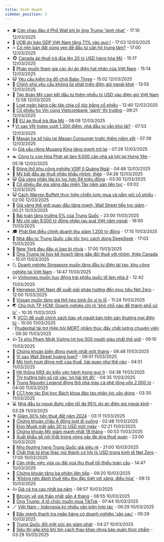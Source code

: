 ```yaml
---
title: Kinh doanh
sidebar_position: 3
---
```


<!-- vnexpress-kinh-doanh:START -->
- ⛽️ [Cơn chao đảo ở Phố Wall khi bị ông Trump &#39;lạnh nhạt&#39;](https://vnexpress.net/con-chao-dao-o-pho-wall-khi-bi-ong-trump-lanh-nhat-4860316.html) - 17:10 12/03/2025
- 🐲 [UOB dự báo GDP Việt Nam tăng 7,1% vào quý I](https://vnexpress.net/uob-du-bao-gdp-viet-nam-tang-7-1-vao-quy-i-4860576.html) - 17:03 12/03/2025
- 🔥 [Có nên bán đất vùng ven để đầu tư căn hộ trung tâm?](https://vnexpress.net/co-nen-ban-dat-vung-ven-de-dau-tu-can-ho-trung-tam-4859514.html) - 17:00 12/03/2025
- 🐵 [Canada áp thuế trả đũa lên 20 tỷ USD hàng hóa Mỹ](https://vnexpress.net/canada-ap-thue-tra-dua-len-20-ty-usd-hang-hoa-my-4860590.html) - 15:17 12/03/2025
- 🦅 [Pháp muốn tham gia các dự án điện hạt nhân của Việt Nam](https://vnexpress.net/phap-muon-tham-gia-cac-du-an-dien-hat-nhan-cua-viet-nam-4860593.html) - 15:14 12/03/2025
- 😺 [Yêu cầu kiểm tra đồ chơi Baby Three](https://vnexpress.net/yeu-cau-kiem-tra-do-choi-baby-three-4860585.html) - 15:02 12/03/2025
- 🤩 [Chính phủ yêu cầu không lùi phát triển điện gió ngoài khơi](https://vnexpress.net/chinh-phu-yeu-cau-khong-lui-phat-trien-dien-gio-ngoai-khoi-4860568.html) - 13:55 12/03/2025
- 🌮 [Tập đoàn Mỹ cam kết đầu tư thêm nhiều tỷ USD vào điện gió Việt Nam](https://vnexpress.net/tap-doan-my-cam-ket-dau-tu-them-nhieu-ty-usd-vao-dien-gio-viet-nam-4860563.html) - 12:58 12/03/2025
- 🧰 [Loạt ngân hàng cấp tập chia cổ tức bằng cổ phiếu](https://vnexpress.net/ngan-hang-cap-tap-phat-hanh-co-phieu-chia-co-tuc-4860391.html) - 12:40 12/03/2025
- 🤔 [Cổ phiếu họ Vin cùng Vietcombank &#39;gánh&#39; thị trường](https://vnexpress.net/co-phieu-ho-vin-cung-vietcombank-ganh-thi-truong-4860467.html) - 09:21 12/03/2025
- 🧑‍💻 [EU áp thuế trả đũa Mỹ](https://vnexpress.net/eu-ap-thue-tra-dua-my-4860373.html) - 08:08 12/03/2025
- 🕴 [Vì sao VN-Index vượt 1.300 điểm, nhà đầu tư vẫn khó lãi?](https://vnexpress.net/vi-sao-vn-index-vuot-1-300-diem-nha-dau-tu-van-kho-lai-4860258.html) - 07:53 12/03/2025
- 🦩 [Masan hạ sở hữu tại Masan Consumer trước thềm niêm yết](https://vnexpress.net/masan-ha-so-huu-tai-masan-consumer-truoc-them-niem-yet-4860392.html) - 07:39 12/03/2025
- 👍 [Giá sầu riêng Musang King tăng mạnh trở lại](https://vnexpress.net/gia-sau-rieng-musang-king-tang-manh-tro-lai-4859569.html) - 07:28 12/03/2025
- 🏊 [Công ty con Hòa Phát sẽ làm 9.000 căn nhà xã hội tại Hưng Yên](https://vnexpress.net/cong-ty-con-hoa-phat-se-lam-9-000-can-nha-xa-hoi-tai-hung-yen-4860280.html) - 05:18 12/03/2025
- 🤡 [Động thổ khu công nghiệp VSIP II Quảng Ngãi](https://vnexpress.net/dong-tho-khu-cong-nghiep-vsip-ii-quang-ngai-4860230.html) - 04:48 12/03/2025
- 👀 [Mỹ bắt đầu áp thuế nhập khẩu nhôm, thép](https://vnexpress.net/my-bat-dau-ap-thue-nhap-khau-nhom-thep-4860301.html) - 04:28 12/03/2025
- 😺 [Giá vàng nhẫn lập kỷ lục hơn 94 triệu đồng](https://vnexpress.net/gia-vang-nhan-lap-ky-luc-gan-94-trieu-dong-4860217.html) - 03:30 12/03/2025
- 🦣 [Cổ phiếu đại gia xăng dầu miền Tây nằm sàn liên tục](https://vnexpress.net/co-phieu-dai-gia-xang-dau-mien-tay-nam-san-lien-tuc-4860159.html) - 03:02 12/03/2025
- 😺 [Cách Warren Buffett thực hiện chiến lược mua và nắm giữ cổ phiếu](https://vnexpress.net/cach-warren-buffett-thuc-hien-chien-luoc-mua-va-nam-giu-co-phieu-4859951.html) - 02:00 12/03/2025
- 💼 [Giá vàng thế giới quay đầu tăng mạnh, Wall Street tiếp tục giảm](https://vnexpress.net/gia-vang-the-gioi-quay-dau-tang-manh-wall-street-tiep-tuc-giam-4860115.html) - 00:21 12/03/2025
- 🤗 [Bài toán tăng trưởng 5% của Trung Quốc](https://vnexpress.net/bai-toan-tang-truong-5-cua-trung-quoc-4859983.html) - 23:00 11/03/2025
- 👀 [Mỹ chi gần 9.000 tỷ đồng nhập rau quả Việt năm ngoái](https://vnexpress.net/my-chi-gan-9-000-ty-dong-nhap-rau-qua-viet-nam-ngoai-4859919.html) - 19:00 11/03/2025
- 🎓 [Phát Đạt điều chỉnh doanh thu giảm 1.200 tỷ đồng](https://vnexpress.net/phat-dat-dieu-chinh-doanh-thu-giam-1-200-ty-dong-4860059.html) - 17:15 11/03/2025
- 🗽 [Nhà đầu tư Trung Quốc cấp tốc học cách dùng DeepSeek](https://vnexpress.net/nha-dau-tu-trung-quoc-cap-toc-hoc-cach-dung-deepseek-4859937.html) - 17:03 11/03/2025
- 🚀 [New York đau đầu vì bao bì nhựa](https://vnexpress.net/new-york-dau-dau-vi-bao-bi-nhua-4859570.html) - 17:00 11/03/2025
- 🤗 [Ông Trump lại hủy kế hoạch tăng gấp đôi thuế với nhôm, thép Canada](https://vnexpress.net/ong-trump-lai-huy-ke-hoach-tang-gap-doi-thue-voi-nhom-thep-canada-4860076.html) - 15:01 11/03/2025
- 🌜 [Doanh nghiệp Singapore muốn tăng đầu tư điện tái tạo, khu công nghiệp tại Việt Nam](https://vnexpress.net/doanh-nghiep-singapore-muon-tang-dau-tu-dien-tai-tao-khu-cong-nghiep-tai-viet-nam-4860071.html) - 14:47 11/03/2025
- 👍 [Vinhomes muốn huy động trái phiếu quốc tế làm nhà ở](https://vnexpress.net/vinhomes-muon-huy-dong-trai-phieu-quoc-te-lam-nha-o-4860021.html) - 12:42 11/03/2025
- 🤖 [Heineken Việt Nam đề xuất giải pháp hướng đến mục tiêu Net Zero](https://vnexpress.net/heineken-viet-nam-de-xuat-giai-phap-huong-den-muc-tieu-net-zero-4859948.html) - 12:00 11/03/2025
- 🫣 [Vissan muốn tăng giá thịt heo bình ổn vì lo lỗ](https://vnexpress.net/vissan-muon-tang-gia-thit-heo-binh-on-vi-lo-lo-4860005.html) - 11:24 11/03/2025
- 🌏 [Chủ tịch TP HCM: Doanh nghiệp chỉ rõ &#39;khó chỗ nào để thành phố xử lý&#39;](https://vnexpress.net/chu-tich-tp-hcm-doanh-nghiep-chi-ro-kho-cho-nao-de-thanh-pho-xu-ly-4859947.html) - 10:35 11/03/2025
- ⚗️ [VCCI đề xuất chính sách bảo vệ người bán trên sàn thương mại điện tử](https://vnexpress.net/vcci-de-xuat-chinh-sach-bao-ve-nguoi-ban-tren-san-thuong-mai-dien-tu-4859906.html) - 10:00 11/03/2025
- 🕯 [Prudential tài trợ Hiệp hội MDRT nhằm thúc đẩy chất lượng chuyên viên](https://vnexpress.net/prudential-tai-tro-hiep-hoi-mdrt-nham-thuc-day-chat-luong-chuyen-vien-4859483.html) - 09:30 11/03/2025
- 👍 [Tỷ phú Phạm Nhật Vượng lọt top 500 người giàu nhất thế giới](https://vnexpress.net/ty-phu-pham-nhat-vuong-lot-top-500-nguoi-giau-nhat-the-gioi-4859193.html) - 09:10 11/03/2025
- 🤠 [Chứng khoán biến động mạnh nhất một tháng](https://vnexpress.net/chung-khoan-bien-dong-manh-nhat-mot-thang-4859927.html) - 08:48 11/03/2025
- 🌊 [Vì sao Wall Street hoảng loạn?](https://vnexpress.net/vi-sao-wall-street-hoang-loan-4859555.html) - 06:01 11/03/2025
- 🌈 [Mô hình hoạt động mới của thuế, hải quan như thế nào](https://vnexpress.net/mo-hinh-hoat-dong-moi-cua-thue-hai-quan-nhu-the-nao-4856769.html) - 04:51 11/03/2025
- 🥳 [Hệ thống KRX dự kiến vận hành trong quý II](https://vnexpress.net/he-thong-krx-du-kien-van-hanh-trong-quy-ii-4859606.html) - 04:38 11/03/2025
- 🐻 [Thị trường tiền số rơi vào &#39;sợ hãi tột độ&#39;](https://vnexpress.net/thi-truong-tien-so-roi-vao-so-hai-tot-do-4859590.html) - 04:35 11/03/2025
- 💫 [Trung Nguyên Legend động thổ nhà máy cà phê tổng vốn 2.000 tỷ](https://vnexpress.net/trung-nguyen-legend-dong-tho-nha-may-ca-phe-tong-von-2-000-ty-4859510.html) - 04:00 11/03/2025
- 🤩 [CC1 hợp tác Đại học Bách khoa đào tạo nhân lực xây dựng](https://vnexpress.net/cc1-hop-tac-dai-hoc-bach-khoa-dao-tao-nhan-luc-xay-dung-4859539.html) - 03:30 11/03/2025
- 💻 [Nhà đầu tư ngoại được nắm tối đa 95% dự án điện gió ngoài khơi](https://vnexpress.net/nha-dau-tu-ngoai-duoc-nam-toi-da-95-du-an-dien-gio-ngoai-khoi-4859118.html) - 03:28 11/03/2025
- ⚗️ [Giảm 30% tiền thuê đất năm 2024](https://vnexpress.net/giam-30-tien-thue-dat-nam-2024-4859467.html) - 03:11 11/03/2025
- 🌈 [Chứng khoán châu Á đồng loạt đi xuống](https://vnexpress.net/chung-khoan-chau-a-dong-loat-di-xuong-4859459.html) - 02:48 11/03/2025
- 🌝 [Elon Musk mất gần 30 tỷ USD một ngày](https://vnexpress.net/elon-musk-mat-gan-30-ty-usd-mot-ngay-4859416.html) - 02:21 11/03/2025
- 🥸 [Chứng khoán Mỹ giảm mạnh nhất 18 tháng](https://vnexpress.net/chung-khoan-my-giam-manh-nhat-18-thang-4859391.html) - 00:53 11/03/2025
- 🦆 [Xuất khẩu gỗ nội thất trong vòng vây đe dọa thuế quan](https://vnexpress.net/xuat-khau-go-noi-that-trong-vong-vay-de-doa-thue-quan-4857110.html) - 23:00 10/03/2025
- 🌋 [Nho thượng hạng Trung Quốc giá siêu rẻ](https://vnexpress.net/nho-thuong-hang-trung-quoc-gia-sieu-re-4858629.html) - 21:00 10/03/2025
- 🦍 [Chất thải từ khai thác mỏ thành cơ hội tỷ USD trong kinh tế Net Zero](https://vnexpress.net/chat-thai-tu-khai-thac-mo-thanh-co-hoi-ty-usd-trong-kinh-te-net-zero-4859041.html) - 17:00 10/03/2025
- 🤔 [Cân nhắc việc vừa ưu đãi vừa thu thuế tối thiểu toàn cầu](https://vnexpress.net/can-nhac-viec-vua-uu-dai-vua-thu-thue-toi-thieu-toan-cau-4859311.html) - 14:47 10/03/2025
- 🧰 [Chứng khoán tăng ba phiên liên tiếp](https://vnexpress.net/chung-khoan-tang-ba-phien-lien-tiep-4859226.html) - 09:20 10/03/2025
- 🌝 [&#39;Không nên đánh thuế tiêu thụ đặc biệt với xăng, điều hòa&#39;](https://vnexpress.net/khong-nen-danh-thue-tieu-thu-dac-biet-voi-xang-dieu-hoa-4859151.html) - 09:13 10/03/2025
- 👍 [Giá cá tra cao nhất ba năm](https://vnexpress.net/gia-ca-tra-cao-nhat-ba-nam-4858955.html) - 08:57 10/03/2025
- 🗽 [Bitcoin về giá thấp nhất gần 4 tháng](https://vnexpress.net/bitcoin-ve-gia-thap-nhat-gan-4-thang-4859198.html) - 08:55 10/03/2025
- 🐎 [Ông Trump: 4 tổ chức muốn mua TikTok](https://vnexpress.net/ong-trump-4-to-chuc-muon-mua-tiktok-4859117.html) - 07:44 10/03/2025
- 🪄 [Việt Nam - Indonesia ký nhiều văn kiện hợp tác](https://vnexpress.net/viet-nam-indonesia-ky-nhieu-van-kien-hop-tac-4859090.html) - 06:29 10/03/2025
- 🎊 [Đẩy mạnh thanh tra ngân hàng có doanh nghiệp &#39;sân sau&#39;](https://vnexpress.net/day-manh-thanh-tra-ngan-hang-co-doanh-nghiep-san-sau-4859054.html) - 05:29 10/03/2025
- 🗽 [Trung Quốc đối mặt sức ép giảm phát](https://vnexpress.net/trung-quoc-doi-mat-suc-ep-giam-phat-4858965.html) - 04:27 10/03/2025
- 🦩 [Siêu thị gặp khó khi tìm cách thay khay nhựa bảo quản thực phẩm](https://vnexpress.net/sieu-thi-gap-kho-khi-tim-cach-thay-khay-nhua-bao-quan-thuc-pham-4857288.html) - 03:29 10/03/2025<!-- vnexpress-kinh-doanh:END -->
